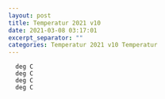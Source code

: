 ```yaml
---
layout: post
title: Temperatur 2021 v10
date: 2021-03-08 03:17:01
excerpt_separator: ""
categories: Temperatur 2021 v10 Temperatur
---
```

```
  deg C
  deg C
  deg C
  deg C
```
